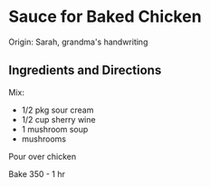 # Sauce for Baked Chicken

Origin: Sarah, grandma's handwriting

## Ingredients and Directions

Mix:

- 1/2 pkg sour cream
- 1/2 cup sherry wine
- 1 mushroom soup
- mushrooms

Pour over chicken

Bake 350 - 1 hr